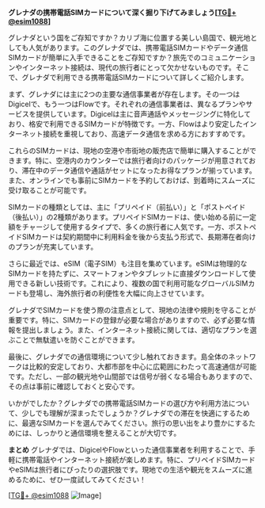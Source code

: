 **グレナダの携帯電話SIMカードについて深く掘り下げてみましょう[[TG💪+ @esim1088](https://t.me/s/esim1088)]**

グレナダという国をご存知ですか？カリブ海に位置する美しい島国で、観光地としても人気があります。このグレナダでは、携帯電話SIMカードやデータ通信SIMカードが簡単に入手できることをご存知ですか？旅先でのコミュニケーションやインターネット接続は、現代の旅行者にとって欠かせないものです。そこで、グレナダで利用できる携帯電話SIMカードについて詳しくご紹介します。

まず、グレナダには主に2つの主要な通信事業者が存在します。その一つはDigicelで、もう一つはFlowです。それぞれの通信事業者は、異なるプランやサービスを提供しています。Digicelは主に音声通話やメッセージングに特化しており、格安で利用できるSIMカードが特徴です。一方、Flowはより安定したインターネット接続を重視しており、高速データ通信を求める方におすすめです。

これらのSIMカードは、現地の空港や市街地の販売店で簡単に購入することができます。特に、空港内のカウンターでは旅行者向けのパッケージが用意されており、滞在中のデータ通信や通話がセットになったお得なプランが揃っています。また、オンラインでも事前にSIMカードを予約しておけば、到着時にスムーズに受け取ることが可能です。

SIMカードの種類としては、主に「プリペイド（前払い）」と「ポストペイド（後払い）」の2種類があります。プリペイドSIMカードは、使い始める前に一定額をチャージして使用するタイプで、多くの旅行者に人気です。一方、ポストペイドSIMカードは契約期間中に利用料金を後から支払う形式で、長期滞在者向けのプランが充実しています。

さらに最近では、eSIM（電子SIM）も注目を集めています。eSIMは物理的なSIMカードを持たずに、スマートフォンやタブレットに直接ダウンロードして使用できる新しい技術です。これにより、複数の国で利用可能なグローバルSIMカードも登場し、海外旅行者の利便性を大幅に向上させています。

グレナダでSIMカードを使う際の注意点として、現地の法律や規則を守ることが重要です。特に、SIMカードの登録が必要な場合がありますので、必ず必要な情報を提出しましょう。また、インターネット接続に関しては、適切なプランを選ぶことで無駄遣いを防ぐことができます。

最後に、グレナダでの通信環境について少し触れておきます。島全体のネットワークは比較的安定しており、大都市部を中心に広範囲にわたって高速通信が可能です。ただし、一部の観光地や山間部では信号が弱くなる場合もありますので、その点は事前に確認しておくと安心です。

いかがでしたか？グレナダでの携帯電話SIMカードの選び方や利用方法について、少しでも理解が深まったでしょうか？グレナダでの滞在を快適にするために、最適なSIMカードを選んでみてください。旅行の思い出をより豊かにするためには、しっかりと通信環境を整えることが大切です。

**まとめ**
グレナダでは、DigicelやFlowといった通信事業者を利用することで、手軽に携帯電話やインターネット接続が楽しめます。特に、プリペイドSIMカードやeSIMは旅行者にぴったりの選択肢です。現地での生活や観光をスムーズに進めるために、ぜひ一度試してみてください！

[[TG💪+ @esim1088](https://t.me/s/esim1088) ![Image](https://i.postimg.cc/Y0z9fWf4/image.png)]